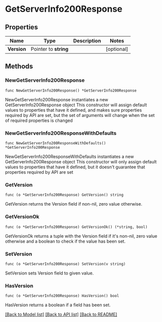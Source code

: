 # GetServerInfo200Response

## Properties

Name | Type | Description | Notes
------------ | ------------- | ------------- | -------------
**Version** | Pointer to **string** |  | [optional]

## Methods

### NewGetServerInfo200Response

`func NewGetServerInfo200Response() *GetServerInfo200Response`

NewGetServerInfo200Response instantiates a new GetServerInfo200Response object
This constructor will assign default values to properties that have it defined,
and makes sure properties required by API are set, but the set of arguments
will change when the set of required properties is changed

### NewGetServerInfo200ResponseWithDefaults

`func NewGetServerInfo200ResponseWithDefaults() *GetServerInfo200Response`

NewGetServerInfo200ResponseWithDefaults instantiates a new GetServerInfo200Response object
This constructor will only assign default values to properties that have it defined,
but it doesn't guarantee that properties required by API are set

### GetVersion

`func (o *GetServerInfo200Response) GetVersion() string`

GetVersion returns the Version field if non-nil, zero value otherwise.

### GetVersionOk

`func (o *GetServerInfo200Response) GetVersionOk() (*string, bool)`

GetVersionOk returns a tuple with the Version field if it's non-nil, zero value otherwise
and a boolean to check if the value has been set.

### SetVersion

`func (o *GetServerInfo200Response) SetVersion(v string)`

SetVersion sets Version field to given value.

### HasVersion

`func (o *GetServerInfo200Response) HasVersion() bool`

HasVersion returns a boolean if a field has been set.


[[Back to Model list]](../README.md#documentation-for-models) [[Back to API list]](../README.md#documentation-for-api-endpoints) [[Back to README]](../README.md)
